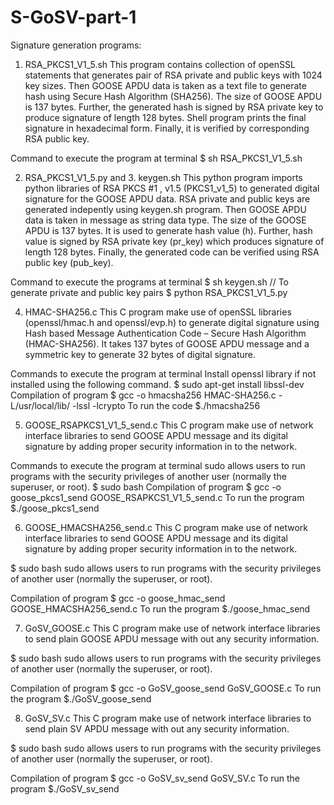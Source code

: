 # S-GoSV-part-1


Signature generation programs:
1. RSA_PKCS1_V1_5.sh
	This program contains collection of openSSL statements that generates pair of RSA private and public keys with 1024 key sizes. Then GOOSE APDU data is taken as a text file to generate hash using Secure Hash Algorithm (SHA256). The size of GOOSE APDU is 137 bytes. Further, the generated hash is signed by RSA private key to produce signature of length 128 bytes. Shell program prints the final signature in hexadecimal form. Finally, it is verified by corresponding RSA public key. 

Command to execute the program at terminal
$ sh RSA_PKCS1_V1_5.sh

2. RSA_PKCS1_V1_5.py and 3. keygen.sh
	This python program imports python libraries of RSA PKCS #1 , v1.5  (PKCS1_v1_5) to generated digital signature for the GOOSE APDU data. RSA private and public keys are generated indepently using keygen.sh program. Then GOOSE APDU data is taken in message as string data type. The size of the GOOSE APDU is 137 bytes. It is used to generate hash value (h). Further, hash value is signed by RSA private key (pr_key) which produces signature of length 128 bytes. Finally, the generated code can be verified using RSA public key (pub_key). 


Command to execute the programs at terminal
$ sh keygen.sh // To generate private and public key pairs
$ python RSA_PKCS1_V1_5.py

4. HMAC-SHA256.c 
	This C program make use of openSSL libraries (openssl/hmac.h and openssl/evp.h) to generate digital signature using Hash based Message Authentication Code – Secure Hash Algorithm (HMAC-SHA256). It takes 137 bytes of GOOSE APDU message and a symmetric key to generate 32 bytes of digital signature. 

Commands to execute the program at terminal
Install openssl library if not installed using the following command. 
$ sudo apt-get install libssl-dev
Compilation of program
$ gcc -o hmacsha256 HMAC-SHA256.c -L/usr/local/lib/ -lssl -lcrypto 
To run the code
$./hmacsha256

5. GOOSE_RSAPKCS1_V1_5_send.c
	This C program make  use of network interface libraries to send GOOSE APDU message and its digital signature by adding proper security information in to the network. 

Commands to execute the program at terminal
sudo allows users to run programs with the security privileges of another user (normally the superuser, or root). 
$ sudo bash 
Compilation of program
$ gcc -o goose_pkcs1_send GOOSE_RSAPKCS1_V1_5_send.c
To run the program
$./goose_pkcs1_send

6. GOOSE_HMACSHA256_send.c
	This C program make  use of network interface libraries to send GOOSE APDU message and its digital signature by adding proper security information in to the network. 


$ sudo bash 
sudo allows users to run programs with the security privileges of another user (normally the superuser, or root). 

Compilation of program
$ gcc -o goose_hmac_send GOOSE_HMACSHA256_send.c
To run the program
$./goose_hmac_send

7. GoSV_GOOSE.c
	This C program make  use of network interface libraries to send plain GOOSE APDU message with out any security information.  

$ sudo bash 
sudo allows users to run programs with the security privileges of another user (normally the superuser, or root). 

Compilation of program
$ gcc -o GoSV_goose_send GoSV_GOOSE.c
To run the program
$./GoSV_goose_send

8. GoSV_SV.c
	This C program make  use of network interface libraries to send plain SV APDU message with out any security information.  

$ sudo bash 
sudo allows users to run programs with the security privileges of another user (normally the superuser, or root). 

Compilation of program
$ gcc -o GoSV_sv_send GoSV_SV.c
To run the program
$./GoSV_sv_send
